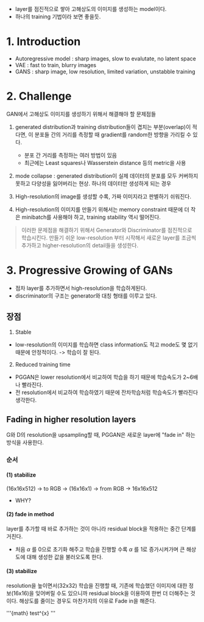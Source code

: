 - layer를 점진적으로 쌓아 고해상도의 이미지를 생성하는 model이다.
- 하나의 training 기법이라 보면 좋을듯.

# 1. Introduction
- Autoregressive model : sharp images, slow to evalutate, no latent space
- VAE : fast to train, blurry images
- GANS : sharp image, low resolution, limited variation, unstabble training

# 2. Challenge
GAN에서 고해상도 이미지를 생성하기 위해서 해결해야 할 문제점들
1. generated distribution과 training distribution들이 겹치는 부분(overlap)이 적다면, 이 분포들 간의 거리를 측정할 때 gradient를 random한 방향을 가리킬 수 있다.
    - 분포 간 거리를 측정하는 여러 방법이 있음
    - 최근에는 Least squares나 Wasserstein distance 등의 metric을 사용

2. mode collapse : generated distribution이 실제 데이터의 분포를 모두 커버하지 못하고 다양성을 잃어버리는 현상. 하나의 데이터만 생성하게 되는 경우

3. High-resolution의 image를 생성할 수록, 가짜 이미지라고 판별하기 쉬워진다.

4. High-resolution의 이미지를 만들기 위해서는 memory constraint 때문에 더 작은 minibatch를 사용해야 하고, training stability 역시 떨어진다.

> 이러한 문제점을 해결하기 위해서 Generator와 Discriminator를 점진적으로 학습시킨다. 만들기 쉬운 low-resolution 부터 시작해서 새로운 layer를 조금씩 추가하고 higher-resolution의 detail들을 생성한다.

# 3. Progressive Growing of GANs
- 점차 layer를 추가하면서 high-resolution을 학습하게된다.
- discriminator의 구조는 generator와 대칭 형태를 이루고 있다.

## 장점
1. Stable
- low-resolution의 이미지를 학습하면 class information도 적고 mode도 몇 없기 때문에 안정적이다. -> 학습이 잘 된다.
2. Reduced training time
- PGGAN은 lower resolution에서 비교하여 학습을 하기 때문에 학습속도가 2~6배나 빨라진다.
- 전 resolution에서 비교하여 학습하였기 때문에 잔차학습처럼 학습속도가 빨라진다 생각한다.

## Fading in higher resolution layers
G와 D의 resolution을 upsampling할 때, PGGAN은 새로운 layer에 "fade in" 하는 방식을 사용한다.

### 순서
#### (1) stabilize
(16x16x512) -> to RGB -> (16x16x1) -> from RGB -> 16x16x512
- WHY?

#### (2) fade in method
layer를 추가할 때 바로 추가하는 것이 아니라 residual block을 적용하는 중간 단계를 거친다.
- 처음 $\alpha$ 를 0으로 초기화 해주고 학습을 진행할 수록 $\alpha$ 를 1로 증가시켜가며 큰 해상도에 대해 생성한 값을 불러오도록 한다.

#### (3) stabilize
resolution을 높이면서(32x32) 학습을 진행할 때, 기존에 학습했던 이미지에 대한 정보(16x16)을 잊어버릴 수도 있으니까 residual block을 이용하여 한번 더 더해주는 것이다. 해상도를 줄이는 경우도 마찬가지의 이유로 Fade in을 해준다.


'''{math}
test^{x}
'''
